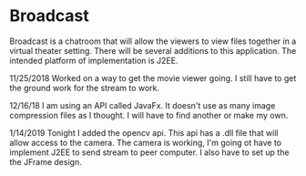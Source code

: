 # Broadcast
Broadcast is a chatroom that will allow the viewers to 
view files together in a virtual theater setting. There will
be several additions to this application. The intended platform
of implementation is J2EE. 

11/25/2018
Worked on a way to get the movie viewer going. I still have to get the 
ground work for the stream to work. 

12/16/18
I am using an API called JavaFx. It doesn't use as many image compression
files as I thought. I will have to find another or make my own. 


1/14/2019
Tonight I added the opencv api. This api has a .dll file that will 
allow access to the camera. The camera is working, I'm going ot have to
implement J2EE to send stream to peer computer. I also have to set up
the the JFrame design. 
